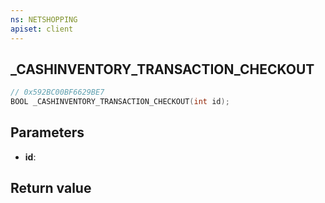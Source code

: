 ```yaml
---
ns: NETSHOPPING
apiset: client
---
```

## _CASHINVENTORY_TRANSACTION_CHECKOUT

```c
// 0x592BC00BF6629BE7
BOOL _CASHINVENTORY_TRANSACTION_CHECKOUT(int id);
```


## Parameters
* **id**:

## Return value

